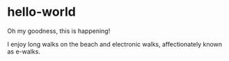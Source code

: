 # hello-world
Oh my goodness, this is happening!

I enjoy long walks on the beach and electronic walks, affectionately known as e-walks. 

